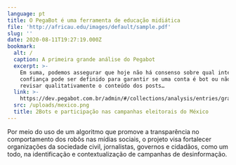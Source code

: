 ```yaml
---
language: pt
title: O PegaBot é uma ferramenta de educação midiática
file: 'http://africau.edu/images/default/sample.pdf'
slug: ''
date: 2020-08-11T19:27:19.000Z
bookmark:
  alt: /
  caption: A primeira grande análise do Pegabot
  excerpt: >-
    Em suma, podemos assegurar que hoje não há consenso sobre qual intervalo de
    confiança pode ser definido para garantir se uma conta é bot ou não, sem
    revisar qualitativamente o conteúdo dos posts…
  link: >-
    https://dev.pegabot.com.br/admin/#/collections/analysis/entries/grandes-analises.pt
  src: /uploads/mexico.png
  title: 2Bots e participação nas campanhas eleitorais do México
---
```

Por meio do uso de um algoritmo que promove a transparência no comportamento dos robôs nas mídias sociais, o projeto visa fortalecer organizações da sociedade civil, jornalistas, governos e cidadãos, como um todo, na identificação e contextualização de campanhas de desinformação.
